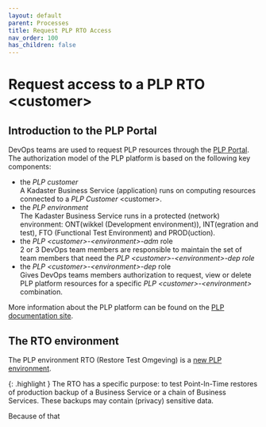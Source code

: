 ```yaml
---
layout: default
parent: Processes
title: Request PLP RTO Access
nav_order: 100
has_children: false
---
```


# Request access to a PLP RTO \<customer\>  

## Introduction to the PLP Portal

DevOps teams are used to request PLP resources through the [PLP Portal](https://portal.plp.kadaster.nl). The authorization model of the PLP platform is based 
on the following key components:
- the *PLP customer*  
A Kadaster Business Service (application) runs on computing resources connected to a *PLP Customer* \<customer\>. 
- the *PLP environment*  
The Kadaster Business Service runs in a protected (network) environment: ONT(wikkel (Development environment)), INT(egration and test), 
FTO (Functional Test Environment) and PROD(uction).
- the *PLP \<customer\>-\<environment\>-adm* role  
2 or 3 DevOps team members are responsible to maintain the set of team members that need the *PLP \<customer\>-\<environment\>-dep role*
- the *PLP \<customer\>-\<environment\>-dep* role  
Gives DevOps teams members authorization to request, view or delete PLP platform resources for a specific *PLP \<customer\>-\<environment\>* combination.

More information about the PLP platform can be found on the [PLP documentation site](https://documentatie.plp.kadaster.nl/).

## The RTO environment
The PLP environment RTO (Restore Test Omgeving) is a [new PLP environment](/docs/restore/infrastructure).

{: .highlight }
The RTO has a specific purpose: to test Point-In-Time restores of production backup of a Business Service or a chain of Business Services. These backups may contain (privacy) sensitive data.

Because of that 
